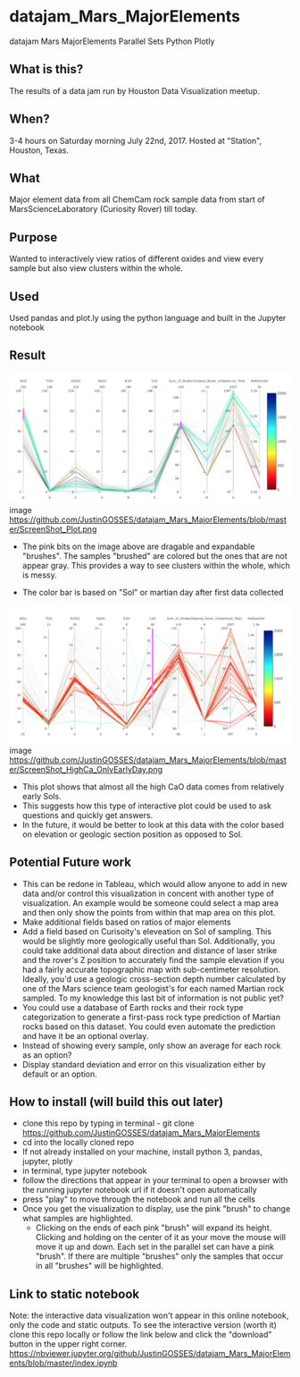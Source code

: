 # datajam_Mars_MajorElements

datajam Mars MajorElements Parallel Sets Python Plotly

## What is this?
The results of a data jam run by Houston Data Visualization meetup. 

## When?
3-4 hours on Saturday morning July 22nd, 2017. Hosted at "Station", Houston, Texas.

## What 
Major element data from all ChemCam rock sample data from start of MarsScienceLaboratory (Curiosity Rover) till today. 

## Purpose
Wanted to interactively view ratios of different oxides and view every sample but also view clusters within the whole. 

## Used
Used pandas and plot.ly using the python language and built in the Jupyter notebook


## Result
![plot image](https://github.com/JustinGOSSES/datajam_Mars_MajorElements/blob/master/ScreenShot_Plot.png)
image https://github.com/JustinGOSSES/datajam_Mars_MajorElements/blob/master/ScreenShot_Plot.png

- The pink bits on the image above are dragable and expandable "brushes". The samples "brushed" are colored but the ones that are not appear gray. This provides a way to see clusters within the whole, which is messy. 

- The color bar is based on "Sol" or martian day after first data collected


![plot image](https://github.com/JustinGOSSES/datajam_Mars_MajorElements/blob/master/ScreenShot_HighCa_OnlyEarlyDay.png)
image https://github.com/JustinGOSSES/datajam_Mars_MajorElements/blob/master/ScreenShot_HighCa_OnlyEarlyDay.png

- This plot shows that almost all the high CaO data comes from relatively early Sols.
- This suggests how this type of interactive plot could be used to ask questions and quickly get answers.
- In the future, it would be better to look at this data with the color based on elevation or geologic section position as opposed to Sol. 


## Potential Future work
- This can be redone in Tableau, which would allow anyone to add in new data and/or control this visualization in concent with another type of visualization. An example would be someone could select a map area and then only show the points from within that map area on this plot. 
- Make additional fields based on ratios of major elements
- Add a field based on Curisoity's eleveation on Sol of sampling. This would be slightly more geologically useful than Sol. Additionally, you could take additional data about direction and distance of laser strike and the rover's Z position to accurately find the sample elevation if you had a fairly accurate topographic map with sub-centimeter resolution. Ideally, you'd use a geologic cross-section depth number calculated by one of the Mars science team geologist's for each named Martian rock sampled. To my knowledge this last bit of information is not public yet?
- You could use a database of Earth rocks and their rock type categorization to generate a first-pass rock type prediction of Martian rocks based on this dataset. You could even automate the prediction and have it be an optional overlay. 
- Instead of showing every sample, only show an average for each rock as an option?
- Display standard deviation and error on this visualization either by default or an option.

## How to install (will build this out later)
- clone this repo by typing in terminal - git clone https://github.com/JustinGOSSES/datajam_Mars_MajorElements
- cd into the locally cloned repo
- If not already installed on your machine, install python 3, pandas, jupyter, plotly
- in terminal, type  jupyter notebook
- follow the directions that appear in your terminal to open a browser with the running jupyter notebook url if it doesn't open automatically
- press "play" to move through the notebook and run all the cells
- Once you get the visualization to display, use the pink "brush" to change what samples are highlighted. 
  - Clicking on the ends of each pink "brush" will expand its height. Clicking and holding on the center of it as your move the mouse will move it up and down. Each set in the parallel set can have a pink "brush". If there are multiple "brushes" only the samples that occur in all "brushes" will be highlighted. 
  
 ## Link to static notebook
 Note: the interactive data visualization won't appear in this online notebook, only the code and static outputs. To see the interactive version (worth it) clone this repo locally or follow the link below and click the "download" button in the upper right corner.
 https://nbviewer.jupyter.org/github/JustinGOSSES/datajam_Mars_MajorElements/blob/master/index.ipynb
 
 
